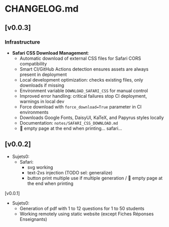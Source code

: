 # CHANGELOG.md

## [v0.0.3]

### Infrastructure
- **Safari CSS Download Management**:
  - Automatic download of external CSS files for Safari CORS compatibility  
  - Smart CI/GitHub Actions detection ensures assets are always present in deployment
  - Local development optimization: checks existing files, only downloads if missing
  - Environment variable `DOWNLOAD_SAFARI_CSS` for manual control
  - Improved error handling: critical failures stop CI deployment, warnings in local dev
  - Force download with `force_download=True` parameter in CI environments
  - Downloads Google Fonts, DaisyUI, KaTeX, and Papyrus styles locally
  - Documentation: `notes/SAFARI_CSS_DOWNLOAD.md`
  - 🔴 empty page at the end when printing... safari...

## [v0.0.2]

- Sujets0:
    - Safari:
        - svg working
        - text-2xs injection (TODO sel: generalize) 
        - button print multiple use if multiple generation / 🔴 empty page at the end when printing


[v0.0.1]

- Sujets0: 
    - Generation of pdf with 1 to 12 questions for 1 to 50 students
    - Working remotely using static website (except Fiches Réponses Enseignants)